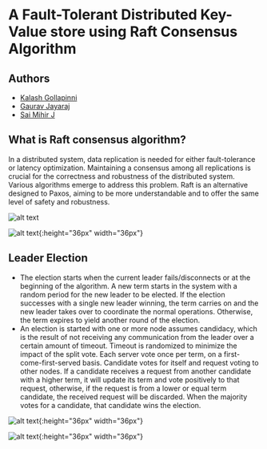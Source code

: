 # A Fault-Tolerant Distributed Key-Value store using Raft Consensus Algorithm

## Authors

- [Kalash Gollapinni](https://github.com/thegreatlobu)
- [Gaurav Jayaraj](https://github.com/GauravJayaraj)
- [Sai Mihir J](https://github.com/saimihirj)

## What is Raft consensus algorithm?
In a distributed system, data replication is needed for either fault-tolerance or latency optimization. Maintaining a consensus among all replications is crucial for the correctness and robustness of the distributed system. Various algorithms emerge to address this problem. Raft is an alternative designed to Paxos, aiming to be more understandable and to offer the same level of safety and robustness.

![alt text](https://media.geeksforgeeks.org/wp-content/uploads/multiple-server-labelled-raft-visual.png)

![alt text](https://miro.medium.com/max/1400/1*vl_yaJo-adBVgqhQPvA4Aw.png){:height="36px" width="36px"}

## Leader Election
* The election starts when the current leader fails/disconnects or at the beginning of the algorithm. A new term starts in the system with a random period for the new leader to be elected. If the election successes with a single new leader winning, the term carries on and the new leader takes over to coordinate the normal operations. Otherwise, the term expires to yield another round of the election.
* An election is started with one or more node assumes candidacy, which is the result of not receiving any communication from the leader over a certain amount of timeout. Timeout is randomized to minimize the impact of the split vote. Each server vote once per term, on a first-come-first-served basis. Candidate votes for itself and request voting to other nodes. If a candidate receives a request from another candidate with a higher term, it will update its term and vote positively to that request, otherwise, if the request is from a lower or equal term candidate, the received request will be discarded. When the majority votes for a candidate, that candidate wins the election.

![alt text](https://media.geeksforgeeks.org/wp-content/uploads/raft-leader-election.png){:height="36px" width="36px"}

![alt text](https://miro.medium.com/max/1400/1*-YtqCevFwWqXc3dlUbxMww.png){:height="36px" width="36px"}
